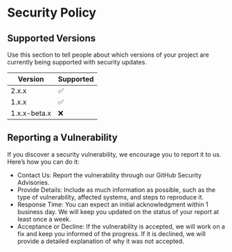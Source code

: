 # Security Policy

## Supported Versions

Use this section to tell people about which versions of your project are
currently being supported with security updates.

| Version | Supported          |
| ------- | ------------------ |
| 2.x.x   | :white_check_mark: |
| 1.x.x   | :white_check_mark: |
| 1.x.x-beta.x   | :x:                |

## Reporting a Vulnerability
If you discover a security vulnerability, we encourage you to report it to us. Here’s how you can do it:

* Contact Us: Report the vulnerability through our GitHub Security Advisories.
* Provide Details: Include as much information as possible, such as the type of vulnerability, affected systems, and steps to reproduce it.
* Response Time: You can expect an initial acknowledgment within 1 business day. We will keep you updated on the status of your report at least once a week.
* Acceptance or Decline: If the vulnerability is accepted, we will work on a fix and keep you informed of the progress. If it is declined, we will provide a detailed explanation of why it was not accepted.
